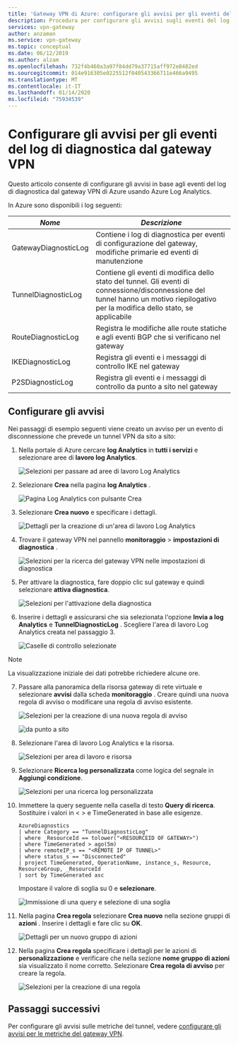 ```yaml
---
title: 'Gateway VPN di Azure: configurare gli avvisi per gli eventi del log di diagnostica'
description: Procedura per configurare gli avvisi sugli eventi del log di diagnostica del gateway VPN
services: vpn-gateway
author: anzaman
ms.service: vpn-gateway
ms.topic: conceptual
ms.date: 06/12/2019
ms.author: alzam
ms.openlocfilehash: 732f4b460a3a97f84dd79a37715aff972e8482ed
ms.sourcegitcommit: 014e916305e0225512f040543366711e466a9495
ms.translationtype: MT
ms.contentlocale: it-IT
ms.lasthandoff: 01/14/2020
ms.locfileid: "75934539"
---
```

# <a name="set-up-alerts-on-diagnostic-log-events-from-vpn-gateway"></a>Configurare gli avvisi per gli eventi del log di diagnostica dal gateway VPN

Questo articolo consente di configurare gli avvisi in base agli eventi del log di diagnostica dal gateway VPN di Azure usando Azure Log Analytics. 

In Azure sono disponibili i log seguenti:

|***Nome*** | ***Descrizione*** |
|---        | ---               |
|GatewayDiagnosticLog | Contiene i log di diagnostica per eventi di configurazione del gateway, modifiche primarie ed eventi di manutenzione |
|TunnelDiagnosticLog | Contiene gli eventi di modifica dello stato del tunnel. Gli eventi di connessione/disconnessione del tunnel hanno un motivo riepilogativo per la modifica dello stato, se applicabile |
|RouteDiagnosticLog | Registra le modifiche alle route statiche e agli eventi BGP che si verificano nel gateway |
|IKEDiagnosticLog | Registra gli eventi e i messaggi di controllo IKE nel gateway |
|P2SDiagnosticLog | Registra gli eventi e i messaggi di controllo da punto a sito nel gateway |

## <a name="setup"></a>Configurare gli avvisi

Nei passaggi di esempio seguenti viene creato un avviso per un evento di disconnessione che prevede un tunnel VPN da sito a sito:


1. Nella portale di Azure cercare **log Analytics** in **tutti i servizi** e selezionare aree di **lavoro log Analytics**.

   ![Selezioni per passare ad aree di lavoro Log Analytics](./media/vpn-gateway-howto-setup-alerts-virtual-network-gateway-log/log-alert0.png "Creazione")

2. Selezionare **Crea** nella pagina **log Analytics** .

   ![Pagina Log Analytics con pulsante Crea](./media/vpn-gateway-howto-setup-alerts-virtual-network-gateway-log/log-alert1.png  "Seleziona")

3. Selezionare **Crea nuovo** e specificare i dettagli.

   ![Dettagli per la creazione di un'area di lavoro Log Analytics](./media/vpn-gateway-howto-setup-alerts-virtual-network-gateway-log/log-alert2.png  "Seleziona")

4. Trovare il gateway VPN nel pannello **monitoraggio** > **impostazioni di diagnostica** .

   ![Selezioni per la ricerca del gateway VPN nelle impostazioni di diagnostica](./media/vpn-gateway-howto-setup-alerts-virtual-network-gateway-log/log-alert3.png  "Seleziona")

5. Per attivare la diagnostica, fare doppio clic sul gateway e quindi selezionare **attiva diagnostica**.

   ![Selezioni per l'attivazione della diagnostica](./media/vpn-gateway-howto-setup-alerts-virtual-network-gateway-log/log-alert4.png  "Seleziona")

6. Inserire i dettagli e assicurarsi che sia selezionata l'opzione **Invia a log Analytics** e **TunnelDiagnosticLog** . Scegliere l'area di lavoro Log Analytics creata nel passaggio 3.

   ![Caselle di controllo selezionate](./media/vpn-gateway-howto-setup-alerts-virtual-network-gateway-log/log-alert5.png  "Seleziona")
   
> [!NOTE]
> La visualizzazione iniziale dei dati potrebbe richiedere alcune ore.
>

7. Passare alla panoramica della risorsa gateway di rete virtuale e selezionare **avvisi** dalla scheda **monitoraggio** . Creare quindi una nuova regola di avviso o modificare una regola di avviso esistente.

   ![Selezioni per la creazione di una nuova regola di avviso](./media/vpn-gateway-howto-setup-alerts-virtual-network-gateway-log/log-alert6.png  "Seleziona")

   ![da punto a sito](./media/vpn-gateway-howto-setup-alerts-virtual-network-gateway-log/log-alert6.png  "Seleziona")
8. Selezionare l'area di lavoro Log Analytics e la risorsa.

   ![Selezioni per area di lavoro e risorsa](./media/vpn-gateway-howto-setup-alerts-virtual-network-gateway-log/log-alert7.png  "Seleziona")

9. Selezionare **Ricerca log personalizzata** come logica del segnale in **Aggiungi condizione**.

   ![Selezioni per una ricerca log personalizzata](./media/vpn-gateway-howto-setup-alerts-virtual-network-gateway-log/log-alert8.png  "Seleziona")

10. Immettere la query seguente nella casella di testo **Query di ricerca**. Sostituire i valori in < > e TimeGenerated in base alle esigenze.

    ```
    AzureDiagnostics
    | where Category == "TunnelDiagnosticLog"
    | where _ResourceId == tolower("<RESOURCEID OF GATEWAY>")
    | where TimeGenerated > ago(5m) 
    | where remoteIP_s == "<REMOTE IP OF TUNNEL>"
    | where status_s == "Disconnected"
    | project TimeGenerated, OperationName, instance_s, Resource, ResourceGroup, _ResourceId 
    | sort by TimeGenerated asc
    ```

    Impostare il valore di soglia su 0 e **selezionare**.

    ![Immissione di una query e selezione di una soglia](./media/vpn-gateway-howto-setup-alerts-virtual-network-gateway-log/log-alert9.png  "Seleziona")

11. Nella pagina **Crea regola** selezionare **Crea nuovo** nella sezione gruppi di **azioni** . Inserire i dettagli e fare clic su **OK**.

    ![Dettagli per un nuovo gruppo di azioni](./media/vpn-gateway-howto-setup-alerts-virtual-network-gateway-log/log-alert10.png  "Seleziona")

12. Nella pagina **Crea regola** specificare i dettagli per le azioni di **personalizzazione** e verificare che nella sezione **nome gruppo di azioni** sia visualizzato il nome corretto. Selezionare **Crea regola di avviso** per creare la regola.

    ![Selezioni per la creazione di una regola](./media/vpn-gateway-howto-setup-alerts-virtual-network-gateway-log/log-alert11.png  "Seleziona")

## <a name="next-steps"></a>Passaggi successivi

Per configurare gli avvisi sulle metriche del tunnel, vedere [configurare gli avvisi per le metriche del gateway VPN](vpn-gateway-howto-setup-alerts-virtual-network-gateway-metric.md).
